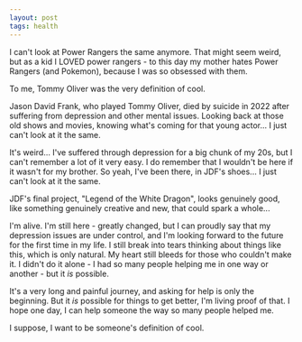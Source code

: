 ```yaml
---
layout: post
tags: health
---
```


I can't look at Power Rangers the same anymore. That might seem weird, but as a kid I LOVED power rangers - to this day my mother hates Power Rangers (and Pokemon), because I was so obsessed with them.

To me, Tommy Oliver was the very definition of cool.

Jason David Frank, who played Tommy Oliver, died by suicide in 2022 after suffering from depression and other mental issues. Looking back at those old shows and movies, knowing what's coming for that young actor... I just can't look at it the same.

It's weird... I've suffered through depression for a big chunk of my 20s, but I can't remember a lot of it very easy. I do remember that I wouldn't be here if it wasn't for my brother. So yeah, I've been there, in JDF's shoes... I just can't look at it the same.

JDF's final project, "Legend of the White Dragon", looks genuinely good, like something genuinely creative and new, that could spark a whole...

I'm alive. I'm still here - greatly changed, but I can proudly say that my depression issues are under control, and I'm looking forward to the future for the first time in my life. I still break into tears thinking about things like this, which is only natural. My heart still bleeds for those who couldn't make it. I didn't do it alone - I had so many people helping me in one way or another - but it *is* possible.

It's a very long and painful journey, and asking for help is only the beginning. But it *is* possible for things to get better, I'm living proof of that. I hope one day, I can help someone the way so many people helped me.

I suppose, I want to be someone's definition of cool.

